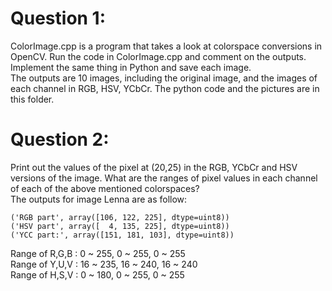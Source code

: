 # Question 1: 
ColorImage.cpp is a program that takes a look at colorspace conversions in OpenCV. Run the code in ColorImage.cpp and comment on the outputs. Implement the same thing in Python and save each image.<br />
The outputs are 10 images, including the original image, and the images of each channel in RGB, HSV, YCbCr. The python code and the pictures are in this folder.<br />
# Question 2: 

Print out the values of the pixel at (20,25) in the RGB, YCbCr and HSV versions of the image. What are the ranges of pixel values in each channel of each of the above mentioned colorspaces?<br />
The outputs for image Lenna are as follow: <br />
```
('RGB part', array([106, 122, 225], dtype=uint8))
('HSV part', array([  4, 135, 225], dtype=uint8))
('YCC part:', array([151, 181, 103], dtype=uint8))
```
Range of R,G,B : 0 ~ 255, 0 ~ 255, 0 ~ 255<br />
Range of Y,U,V : 16 ~ 235, 16 ~ 240, 16 ~ 240<br />
Range of H,S,V : 0 ~ 180, 0 ~ 255, 0 ~ 255<br />
